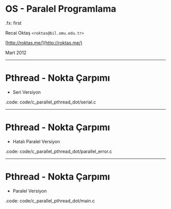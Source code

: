 #   OS - Paralel Programlama

.fx: first

Recai Oktaş `<roktas@bil.omu.edu.tr>`

[http://roktas.me/](http://roktas.me/)

Mart 2012

---

#   Pthread - Nokta Çarpımı

*   Seri Versiyon

.code: code/c_parallel_pthread_dot/serial.c

---

#   Pthread - Nokta Çarpımı

*   Hatalı Paralel Versiyon

.code: code/c_parallel_pthread_dot/parallel_error.c

---

#   Pthread - Nokta Çarpımı

*   Paralel Versiyon

.code: code/c_parallel_pthread_dot/main.c
